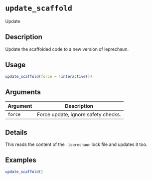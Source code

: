 # `update_scaffold`

Update


## Description

Update the scaffolded code to a new version of
 leprechaun.


## Usage

```r
update_scaffold(force = !interactive())
```


## Arguments

Argument      |Description
------------- |----------------
`force`     |     Force update, ignore safety checks.


## Details

This reads the content of the `.leprechaun` lock file
 and updates it too.


## Examples

```r
update_scaffold()
```


